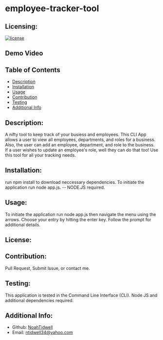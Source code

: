 # employee-tracker-tool

## Licensing:
[![license](https://img.shields.io/badge/license-MIT-blue)](https://shields.io)

## Demo Video

## Table of Contents 
- [Description](#description)
- [Installation](#installation)
- [Usage](#usage)
- [Contribution](#contribution)
- [Testing](#testing)
- [Additional Info](#additional-info)

## Description:
A nifty tool to keep track of your busiess and employees. This CLI App allows a user to view all employees, departments, and roles for a business. Also, the user can add an employee, department, and role to the business. If a user wishes to update an employee's role, well they can do that too! Use this tool for all your tracking needs.

## Installation:
run npm install to download neccessary dependencies. To initiate the application run node app.js. -- NODE.JS required.

## Usage:
To initiate the application run node app.js then navigate the menu using the arrows. Choose your entry by hitting the enter key. Follow the prompt for additional details.

## License:


## Contribution:
Pull Request, Submit Issue, or contact me.

## Testing:
This application is tested in the Command Line Interface (CLI). Node JS and additional dependencies required.

## Additional Info:
- Github: [NoahTidwell](https://github.com/NoahTidwell)
- Email: ntidwell34@yahoo.com

